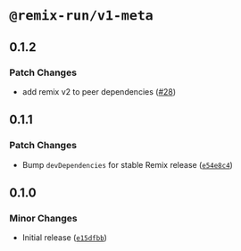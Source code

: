 # `@remix-run/v1-meta`

## 0.1.2

### Patch Changes

- add remix v2 to peer dependencies ([#28](https://github.com/remix-run/v1-compat-utils/pull/28))

## 0.1.1

### Patch Changes

- Bump `devDependencies` for stable Remix release ([`e54e8c4`](https://github.com/remix-run/v1-compat-utils/commit/e54e8c48aa9d3d2d220ee35c2baa740d8d4d11d2))

## 0.1.0

### Minor Changes

- Initial release ([`e15dfbb`](https://github.com/remix-run/v1-compat-utils/commit/e15dfbbe9d5f59e9200a3aa52ece65c024b2109f))
